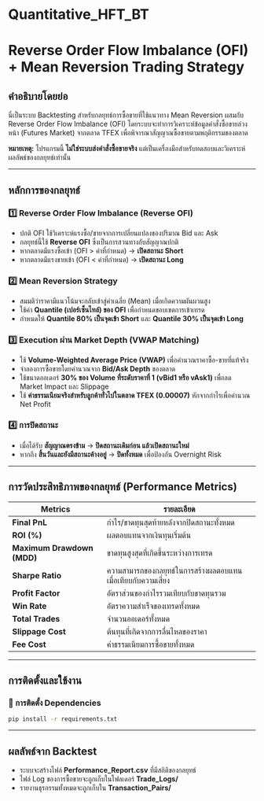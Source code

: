 # Quantitative_HFT_BT
# Reverse Order Flow Imbalance (OFI) + Mean Reversion Trading Strategy

## คำอธิบายโดยย่อ

นี่เป็นระบบ Backtesting สำหรับกลยุทธ์การซื้อขายที่ใช้แนวทาง Mean Reversion ผสมกับ Reverse Order Flow Imbalance (OFI) โดยระบบจะทำการวิเคราะห์ข้อมูลคำสั่งซื้อขายล่วงหน้า (Futures Market) จากตลาด TFEX เพื่อพิจารณาสัญญาณซื้อขายตามพฤติกรรมของตลาด

**หมายเหตุ:** โปรแกรมนี้ **ไม่ใช่ระบบส่งคำสั่งซื้อขายจริง** แต่เป็นเครื่องมือสำหรับทดสอบและวิเคราะห์ผลลัพธ์ของกลยุทธ์เท่านั้น

---

## หลักการของกลยุทธ์

### 1️⃣ Reverse Order Flow Imbalance (Reverse OFI)
- ปกติ OFI ใช้วิเคราะห์แรงซื้อ/ขายจากการเปลี่ยนแปลงของปริมาณ Bid และ Ask
- กลยุทธ์นี้ใช้ **Reverse OFI** ซึ่งเป็นการสวนทางกับสัญญาณปกติ
- หากตลาดมีแรงซื้อเข้า (OFI > ค่าที่กำหนด) → **เปิดสถานะ Short**
- หากตลาดมีแรงขายเข้า (OFI < ค่าที่กำหนด) → **เปิดสถานะ Long**

### 2️⃣ Mean Reversion Strategy
- สมมติว่าราคามีแนวโน้มจะกลับเข้าสู่ค่าเฉลี่ย (Mean) เมื่อเกิดความผันผวนสูง
- ใช้ค่า **Quantile (เปอร์เซ็นไทล์) ของ OFI** เพื่อกำหนดขอบเขตการเข้าเทรด
- กำหนดให้ **Quantile 80% เป็นจุดเข้า Short** และ **Quantile 30% เป็นจุดเข้า Long**

### 3️⃣ Execution ผ่าน Market Depth (VWAP Matching)
- ใช้ **Volume-Weighted Average Price (VWAP)** เพื่อคำนวณราคาซื้อ-ขายที่แท้จริง
- จำลองการซื้อขายโดยคำนวณจาก **Bid/Ask Depth** ของตลาด
- ใช้ขนาดออเดอร์ **30% ของ Volume ที่ระดับราคาที่ 1 (vBid1 หรือ vAsk1)** เพื่อลด Market Impact และ Slippage
- ใช้ **ค่าธรรมเนียมจริงสำหรับลูกค้าทั่วไปในตลาด TFEX (0.00007)** หักจากกำไรเพื่อคำนวณ Net Profit

### 4️⃣ การปิดสถานะ
- เมื่อได้รับ **สัญญาณตรงข้าม** → **ปิดสถานะเดิมก่อน แล้วเปิดสถานะใหม่**
- หากถึง **สิ้นวันและยังมีสถานะค้างอยู่** → **ปิดทั้งหมด** เพื่อป้องกัน Overnight Risk

---

## การวัดประสิทธิภาพของกลยุทธ์ (Performance Metrics)
| Metrics | รายละเอียด |
|---------|------------|
| **Final PnL** | กำไร/ขาดทุนสุดท้ายหลังจากปิดสถานะทั้งหมด |
| **ROI (%)** | ผลตอบแทนจากเงินทุนเริ่มต้น |
| **Maximum Drawdown (MDD)** | ขาดทุนสูงสุดที่เกิดขึ้นระหว่างการเทรด |
| **Sharpe Ratio** | ความสามารถของกลยุทธ์ในการสร้างผลตอบแทนเมื่อเทียบกับความเสี่ยง |
| **Profit Factor** | อัตราส่วนของกำไรรวมเทียบกับขาดทุนรวม |
| **Win Rate** | อัตราความสำเร็จของเทรดทั้งหมด |
| **Total Trades** | จำนวนออเดอร์ทั้งหมด |
| **Slippage Cost** | ต้นทุนที่เกิดจากการลื่นไหลของราคา |
| **Fee Cost** | ค่าธรรมเนียมการซื้อขายทั้งหมด |

---

## การติดตั้งและใช้งาน

### 📌 การติดตั้ง Dependencies
```bash
pip install -r requirements.txt
```

---

## ผลลัพธ์จาก Backtest
- ระบบจะสร้างไฟล์ **Performance_Report.csv** ที่มีสถิติของกลยุทธ์
- ไฟล์ Log ของการซื้อขายจะถูกเก็บในโฟลเดอร์ **Trade_Logs/**
- รายงานธุรกรรมทั้งหมดจะถูกเก็บใน **Transaction_Pairs/**

